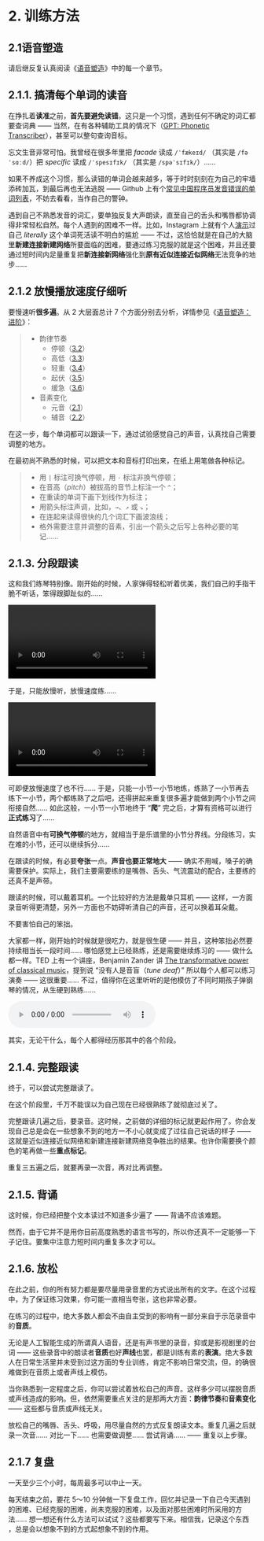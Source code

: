 # 2. 训练方法

## 2.1语音塑造

请后继反复认真阅读《[语音塑造](/sounds-of-english/01-basics)》中的每一个章节。

## 2.1.1. 搞清每个单词的读音

在挣扎着**读准**之前，**首先要避免读错**。这只是一个习惯，遇到任何不确定的词汇都要查词典 —— 当然，在有各种辅助工具的情况下（[GPT: Phonetic Transcriber](https://chat.openai.com/g/g-nWwuxUVqO-phonetic-transcriber)），甚至可以整句查询音标。

忘文生音非常可怕。我曾经在很多年里把 *facade* 读成 `/ˈfækeɪd/` （其实是 `/fəˈsɑːd/`<span class="speak-word-inline" data-audio-uk="/audios/facade-uk.mp3" data-audio-us="/audios/facade-us.mp3"></span>）把 *specific* 读成 `/ˈspesɪfɪk/` （其实是 `/spəˈsɪfɪk/`<span class="speak-word-inline" data-audio-uk="/audios/specific-uk.mp3" data-audio-us="/audios/specific-us.mp3"></span>）…… 

如果不养成这个习惯，那么读错的单词会越来越多，等于时时刻刻在为自己的牢墙添砖加瓦，到最后再也无法逃脱 —— Github 上有个[常见中国程序员发音错误的单词列表](https://github.com/shimohq/chinese-programmer-wrong-pronunciation)，不妨去看看，当作自己的警钟。

遇到自己不熟悉发音的词汇，要单独反复大声朗读，直至自己的舌头和嘴唇都协调得非常轻松自然。每个人遇到的困难不一样。比如，Instagram 上就有个人[演示](https://www.instagram.com/reel/C1VmSpuIvTO/?igsh=czY3cDAzcGIxMGN4)过自己 *literally* 这个单词死活读不明白的尴尬<span class="speak-word-inline" data-audio-uk="/audios/literally-instagram.mp3"></span> —— 不过，这恰恰就是在自己的大脑里**新建连接新建网络**所要面临的困难，要通过练习克服的就是这个困难，并且还要通过短时间内足量重复把**新连接新网络**强化到**原有近似连接近似网络**无法竞争的地步……

## 2.1.2 放慢播放速度仔细听

要慢速听**很多遍**。从 2 大层面总计 7 个方面分别去分析，详情参见《[语音塑造：进阶](/sounds-of-english/29-advanced)》：

> * 韵律节奏
>   * 停顿（[3.2](/sounds-of-english/31-pause)）
>   * 高低（[3.3](/sounds-of-english/32-high-low)）
>   * 轻重（[3.4](/sounds-of-english/33-up-down)）
>   * 起伏（[3.5](/sounds-of-english/34-strong-weak)）
>   * 缓急（[3.6](/sounds-of-english/35-fast-slow)）
> * 音素变化
>   * 元音（[2.1](/sounds-of-english/03-vowels-overview)）
>   * 辅音（[2.2](/sounds-of-english/12-consonants-overview)）

在这一步，每个单词都可以跟读一下，通过试验感觉自己的声音，认真找自己需要调整的地方。

在最初尚不熟悉的时候，可以把文本和音标打印出来，在纸上用笔做各种标记。

> * 用 `|` 标注可换气停顿，用 `·` 标注非换气停顿；
> * 在音高（*pitch*）被拔高的音节上标注一个 `^`；
> * 在重读的单词下画下划线作为标注；
> * 用箭头标注声调，比如，`→`、`↗` 或 `↘`；
> * 在连起来读得很快的几个词汇下画波浪线；
> * 格外需要注意并调整的音素，引出一个箭头之后写上各种必要的笔记……

## 2.1.3. 分段跟读

这和我们练琴特别像。刚开始的时候，人家弹得轻松听着优美，我们自己的手指干脆不听话，笨得跟脚趾似的…… 

<video controls><source src="/videos/hc-gt-normal.mp4"></source></video>

于是，只能放慢听，放慢速度练……

<video controls><source src="/videos/hc-gt-slow.mp4"></source></video>

 可即便放慢速度了也不行…… 于是，只能一小节一小节地练，练熟了一小节再去练下一小节，两个都练熟了之后吧，还得拼起来重复很多遍才能做到两个小节之间衔接自然…… 如此这般，一小节一小节地终于 “**爬**” 完之后，才算有资格可以进行**正式练习**了……

自然语音中有**可换气停顿**的地方，就相当于是乐谱里的小节分界线。分段练习，实在难的小节，还可以继续拆分……

在跟读的时候，有必要**夸张**一点。**声音也要正常地大** —— 确实不用喊，嗓子的确需要保护。实际上，我们主要需要练的是嘴唇、舌头、气流震动的配合，主要练的还真不是声带。

跟读的时候，可以戴着耳机。一个比较好的方法是戴单只耳机 —— 这样，一方面录音听得更清楚，另外一方面也不妨碍听清自己的声音，还可以换着耳朵戴。

不要害怕自己的笨拙。

大家都一样，刚开始的时候就是很吃力，就是很生硬 —— 并且，这种笨拙必然要持续相当长一段时间…… 哪怕感觉上已经熟练，还是需要继续练习的 —— 做什么都一样。TED 上有一个讲座，Benjamin Zander 讲 [The transformative power of classical music](https://www.ted.com/talks/benjamin_zander_the_transformative_power_of_classical_music/transcript?language=en)，提到说 “没有人是音盲（*tune deaf*）” 所以每个人都可以练习演奏 —— 这很重要…… 不过，值得你在这里听听的是他模仿了不同时期孩子弹钢琴的情况，从生硬到熟练…… 

<audio controls><source src="/audios/benjamin-zander-on-kids-playing-piano.mp3"></source></audio>

其实，无论干什么，每个人都得经历那其中的各个阶段。

## 2.1.4. 完整跟读

终于，可以尝试完整跟读了。

在这个阶段里，千万不能误以为自己现在已经很熟练了就彻底过关了。

完整跟读几遍之后，要录音。这时候，之前做的详细的标记就更起作用了。你会发现自己总是会在一些想象不到的地方一不小心就变成了过往自己说话的样子 —— 这就是近似连接近似网络和新建连接新建网络竞争胜出的结果。也许你需要换个颜色的笔再做一些**重点标记**。

重复三五遍之后，就要再录一次音，再对比再调整。

## 2.1.5. 背诵

这时候，你已经把整个文本读过不知道多少遍了 —— 背诵不应该难题。

然而，由于它并不是用你目前高度熟悉的语言书写的，所以你还真不一定能够一下子记住。要集中注意力短时间内重复多次才可以。

## 2.1.6. 放松

在此之前，你的所有努力都是要尽量用录音里的方式说出所有的文字。在这个过程中，为了保证练习效果，你可能一直相当夸张，这也非常必要。

在练习的过程中，绝大多数人都会不由自主受到的影响有一部分来自于示范录音中的**音质**。

无论是人工智能生成的所谓真人语音，还是有声书里的录音，抑或是影视剧里的台词 —— 这些录音中的朗读者**音质**也好**声线**也罢，都是训练有素的**表演**。绝大多数人在日常生活里并未受到过这方面的专业训练，肯定不影响日常交流，但，的确很难做到在音质上或者声线上模仿。

当你熟悉到一定程度之后，你可以尝试着放松自己的声音。这样多少可以摆脱音质或声线造成的影响。但，依然需要重点关注的是那两大方面：**韵律节奏**和**音素变化** —— 这些都与音质或声线无关。

放松自己的嘴唇、舌头、呼吸，用尽量自然的方式反复朗读文本。重复几遍之后就录一次音…… 对比一下…… 也需要做调整…… 尝试背诵…… —— 重复以上步骤。

## 2.1.7 复盘

一天至少三个小时，每周最多可以中止一天。

每天结束之前，要花 5～10 分钟做一下复盘工作，回忆并记录一下自己今天遇到的困难、已经克服的困难，尚未克服的困难，以及面对那些困难时所采用的方法…… 想一想还有什么方法可以试试？这些都要写下来。相信我，记录这个东西 ，总是会以想象不到的方式起想象不到的作用。